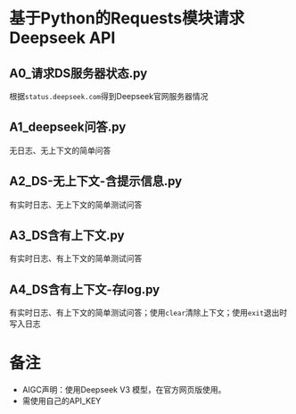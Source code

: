 # 基于Python的Requests模块请求Deepseek API

## A0_请求DS服务器状态.py
根据`status.deepseek.com`得到Deepseek官网服务器情况

## A1_deepseek问答.py
无日志、无上下文的简单问答

## A2_DS-无上下文-含提示信息.py
有实时日志、无上下文的简单测试问答

## A3_DS含有上下文.py
有实时日志、有上下文的简单测试问答

## A4_DS含有上下文-存log.py
有实时日志、有上下文的简单测试问答；使用`clear`清除上下文；使用`exit`退出时写入日志

# 备注
- AIGC声明：使用Deepseek V3 模型，在官方网页版使用。
- 需使用自己的API_KEY
